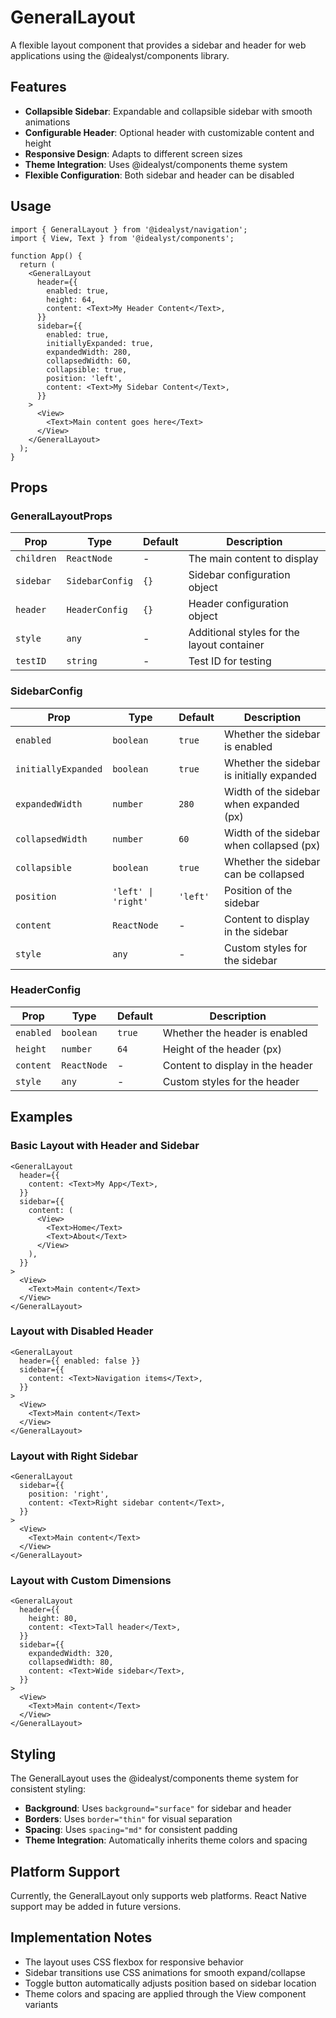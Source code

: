 # GeneralLayout

A flexible layout component that provides a sidebar and header for web applications using the @idealyst/components library.

## Features

- **Collapsible Sidebar**: Expandable and collapsible sidebar with smooth animations
- **Configurable Header**: Optional header with customizable content and height
- **Responsive Design**: Adapts to different screen sizes
- **Theme Integration**: Uses @idealyst/components theme system
- **Flexible Configuration**: Both sidebar and header can be disabled

## Usage

```tsx
import { GeneralLayout } from '@idealyst/navigation';
import { View, Text } from '@idealyst/components';

function App() {
  return (
    <GeneralLayout
      header={{
        enabled: true,
        height: 64,
        content: <Text>My Header Content</Text>,
      }}
      sidebar={{
        enabled: true,
        initiallyExpanded: true,
        expandedWidth: 280,
        collapsedWidth: 60,
        collapsible: true,
        position: 'left',
        content: <Text>My Sidebar Content</Text>,
      }}
    >
      <View>
        <Text>Main content goes here</Text>
      </View>
    </GeneralLayout>
  );
}
```

## Props

### GeneralLayoutProps

| Prop | Type | Default | Description |
|------|------|---------|-------------|
| `children` | `ReactNode` | - | The main content to display |
| `sidebar` | `SidebarConfig` | `{}` | Sidebar configuration object |
| `header` | `HeaderConfig` | `{}` | Header configuration object |
| `style` | `any` | - | Additional styles for the layout container |
| `testID` | `string` | - | Test ID for testing |

### SidebarConfig

| Prop | Type | Default | Description |
|------|------|---------|-------------|
| `enabled` | `boolean` | `true` | Whether the sidebar is enabled |
| `initiallyExpanded` | `boolean` | `true` | Whether the sidebar is initially expanded |
| `expandedWidth` | `number` | `280` | Width of the sidebar when expanded (px) |
| `collapsedWidth` | `number` | `60` | Width of the sidebar when collapsed (px) |
| `collapsible` | `boolean` | `true` | Whether the sidebar can be collapsed |
| `position` | `'left' \| 'right'` | `'left'` | Position of the sidebar |
| `content` | `ReactNode` | - | Content to display in the sidebar |
| `style` | `any` | - | Custom styles for the sidebar |

### HeaderConfig

| Prop | Type | Default | Description |
|------|------|---------|-------------|
| `enabled` | `boolean` | `true` | Whether the header is enabled |
| `height` | `number` | `64` | Height of the header (px) |
| `content` | `ReactNode` | - | Content to display in the header |
| `style` | `any` | - | Custom styles for the header |

## Examples

### Basic Layout with Header and Sidebar

```tsx
<GeneralLayout
  header={{
    content: <Text>My App</Text>,
  }}
  sidebar={{
    content: (
      <View>
        <Text>Home</Text>
        <Text>About</Text>
      </View>
    ),
  }}
>
  <View>
    <Text>Main content</Text>
  </View>
</GeneralLayout>
```

### Layout with Disabled Header

```tsx
<GeneralLayout
  header={{ enabled: false }}
  sidebar={{
    content: <Text>Navigation items</Text>,
  }}
>
  <View>
    <Text>Main content</Text>
  </View>
</GeneralLayout>
```

### Layout with Right Sidebar

```tsx
<GeneralLayout
  sidebar={{
    position: 'right',
    content: <Text>Right sidebar content</Text>,
  }}
>
  <View>
    <Text>Main content</Text>
  </View>
</GeneralLayout>
```

### Layout with Custom Dimensions

```tsx
<GeneralLayout
  header={{
    height: 80,
    content: <Text>Tall header</Text>,
  }}
  sidebar={{
    expandedWidth: 320,
    collapsedWidth: 80,
    content: <Text>Wide sidebar</Text>,
  }}
>
  <View>
    <Text>Main content</Text>
  </View>
</GeneralLayout>
```

## Styling

The GeneralLayout uses the @idealyst/components theme system for consistent styling:

- **Background**: Uses `background="surface"` for sidebar and header
- **Borders**: Uses `border="thin"` for visual separation
- **Spacing**: Uses `spacing="md"` for consistent padding
- **Theme Integration**: Automatically inherits theme colors and spacing

## Platform Support

Currently, the GeneralLayout only supports web platforms. React Native support may be added in future versions.

## Implementation Notes

- The layout uses CSS flexbox for responsive behavior
- Sidebar transitions use CSS animations for smooth expand/collapse
- Toggle button automatically adjusts position based on sidebar location
- Theme colors and spacing are applied through the View component variants 